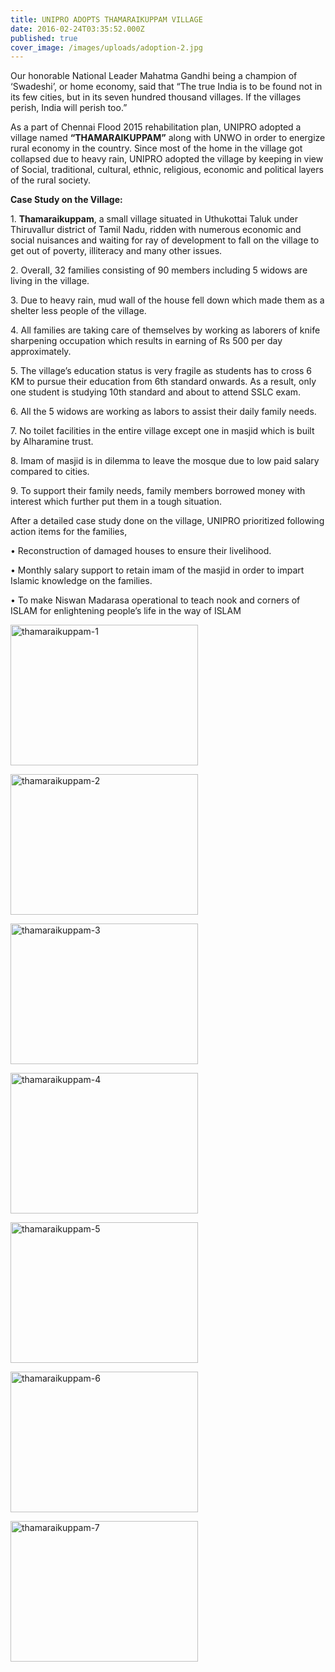 ```yaml
---
title: UNIPRO ADOPTS THAMARAIKUPPAM VILLAGE	
date: 2016-02-24T03:35:52.000Z
published: true
cover_image: /images/uploads/adoption-2.jpg
---
```


<p>Our honorable National Leader Mahatma Gandhi being a champion of ‘Swadeshi’, or home economy, said that “The true India is to be found not in its few cities, but in its seven hundred thousand villages. If the villages perish, India will perish too.”</p>
<p>As a part of Chennai Flood 2015 rehabilitation plan, UNIPRO adopted a village named <b>“THAMARAIKUPPAM”</b> along with UNWO in order to energize rural economy in the country. Since most of the home in the village got collapsed due to heavy rain, UNIPRO adopted the village by keeping in view of Social, traditional, cultural, ethnic, religious, economic and political layers of the rural society.</p>
<p><b>Case Study on the Village:</b></p>
<p>1. <b>Thamaraikuppam</b>, a small village situated in Uthukottai Taluk under Thiruvallur district of Tamil Nadu, ridden with numerous economic and social nuisances and waiting for ray of development to fall on the village to get out of poverty, illiteracy and many other issues.</p>
<p>2. Overall, 32 families consisting of 90 members including 5 widows are living in the village.</p>
<p>3. Due to heavy rain, mud wall of the house fell down which made them as a shelter less people of the village.</p>
<p>4. All families are taking care of themselves by working as laborers of knife sharpening occupation which results in earning of Rs 500 per day approximately.</p>
<p>5. The village’s education status is very fragile as students has to cross 6 KM to pursue their education from 6th standard onwards. As a result, only one student is studying 10th standard and about to attend SSLC exam.</p>
<p>6. All the 5 widows are working as labors to assist their daily family needs.</p>
<p>7. No toilet facilities in the entire village except one in masjid which is built by Alharamine trust.</p>
<p>8. Imam of masjid is in dilemma to leave the mosque due to low paid salary compared to cities.</p>
<p>9. To support their family needs, family members borrowed money with interest which further put them in a tough situation.</p>
<p>After a detailed case study done on the village, UNIPRO prioritized following action items for the families,</p>
<p>• Reconstruction of damaged houses to ensure their livelihood.</p>
<p>• Monthly salary support to retain imam of the masjid in order to impart Islamic knowledge on the families.</p>
<p>• To make Niswan Madarasa operational to teach nook and corners of ISLAM for enlightening people’s life in the way of ISLAM</p>
<p><img src="http://uni-pro.org/wp-content/uploads/2016/11/Thamaraikuppam-1-300x225.jpg" alt="thamaraikuppam-1" width="300" height="225" class="alignnone size-medium wp-image-97" srcset="http://uni-pro.org/wp-content/uploads/2016/11/Thamaraikuppam-1-300x225.jpg 300w, http://uni-pro.org/wp-content/uploads/2016/11/Thamaraikuppam-1-768x576.jpg 768w, http://uni-pro.org/wp-content/uploads/2016/11/Thamaraikuppam-1-624x468.jpg 624w, http://uni-pro.org/wp-content/uploads/2016/11/Thamaraikuppam-1.jpg 960w" sizes="(max-width: 300px) 100vw, 300px"></p>
<p><img src="http://uni-pro.org/wp-content/uploads/2016/11/Thamaraikuppam-2-300x225.jpg" alt="thamaraikuppam-2" width="300" height="225" class="alignnone size-medium wp-image-98" srcset="http://uni-pro.org/wp-content/uploads/2016/11/Thamaraikuppam-2-300x225.jpg 300w, http://uni-pro.org/wp-content/uploads/2016/11/Thamaraikuppam-2.jpg 480w" sizes="(max-width: 300px) 100vw, 300px"></p>
<p><img src="http://uni-pro.org/wp-content/uploads/2016/11/Thamaraikuppam-3-300x225.jpg" alt="thamaraikuppam-3" width="300" height="225" class="alignnone size-medium wp-image-99" srcset="http://uni-pro.org/wp-content/uploads/2016/11/Thamaraikuppam-3-300x225.jpg 300w, http://uni-pro.org/wp-content/uploads/2016/11/Thamaraikuppam-3-768x576.jpg 768w, http://uni-pro.org/wp-content/uploads/2016/11/Thamaraikuppam-3-1024x768.jpg 1024w, http://uni-pro.org/wp-content/uploads/2016/11/Thamaraikuppam-3-624x468.jpg 624w" sizes="(max-width: 300px) 100vw, 300px"></p>
<p><img src="http://uni-pro.org/wp-content/uploads/2016/11/Thamaraikuppam-4-300x225.jpg" alt="thamaraikuppam-4" width="300" height="225" class="alignnone size-medium wp-image-100" srcset="http://uni-pro.org/wp-content/uploads/2016/11/Thamaraikuppam-4-300x225.jpg 300w, http://uni-pro.org/wp-content/uploads/2016/11/Thamaraikuppam-4-768x576.jpg 768w, http://uni-pro.org/wp-content/uploads/2016/11/Thamaraikuppam-4-1024x768.jpg 1024w, http://uni-pro.org/wp-content/uploads/2016/11/Thamaraikuppam-4-624x468.jpg 624w" sizes="(max-width: 300px) 100vw, 300px"></p>
<p><img src="http://uni-pro.org/wp-content/uploads/2016/11/Thamaraikuppam-5-300x225.jpg" alt="thamaraikuppam-5" width="300" height="225" class="alignnone size-medium wp-image-101" srcset="http://uni-pro.org/wp-content/uploads/2016/11/Thamaraikuppam-5-300x225.jpg 300w, http://uni-pro.org/wp-content/uploads/2016/11/Thamaraikuppam-5-768x576.jpg 768w, http://uni-pro.org/wp-content/uploads/2016/11/Thamaraikuppam-5-1024x768.jpg 1024w, http://uni-pro.org/wp-content/uploads/2016/11/Thamaraikuppam-5-624x468.jpg 624w" sizes="(max-width: 300px) 100vw, 300px"></p>
<p><img src="http://uni-pro.org/wp-content/uploads/2016/11/Thamaraikuppam-6-300x225.jpg" alt="thamaraikuppam-6" width="300" height="225" class="alignnone size-medium wp-image-102" srcset="http://uni-pro.org/wp-content/uploads/2016/11/Thamaraikuppam-6-300x225.jpg 300w, http://uni-pro.org/wp-content/uploads/2016/11/Thamaraikuppam-6-768x576.jpg 768w, http://uni-pro.org/wp-content/uploads/2016/11/Thamaraikuppam-6-1024x768.jpg 1024w, http://uni-pro.org/wp-content/uploads/2016/11/Thamaraikuppam-6-624x468.jpg 624w" sizes="(max-width: 300px) 100vw, 300px"></p>
<p><img src="http://uni-pro.org/wp-content/uploads/2016/11/Thamaraikuppam-7-300x225.jpg" alt="thamaraikuppam-7" width="300" height="225" class="alignnone size-medium wp-image-103" srcset="http://uni-pro.org/wp-content/uploads/2016/11/Thamaraikuppam-7-300x225.jpg 300w, http://uni-pro.org/wp-content/uploads/2016/11/Thamaraikuppam-7-768x576.jpg 768w, http://uni-pro.org/wp-content/uploads/2016/11/Thamaraikuppam-7-1024x768.jpg 1024w, http://uni-pro.org/wp-content/uploads/2016/11/Thamaraikuppam-7-624x468.jpg 624w" sizes="(max-width: 300px) 100vw, 300px"></p>